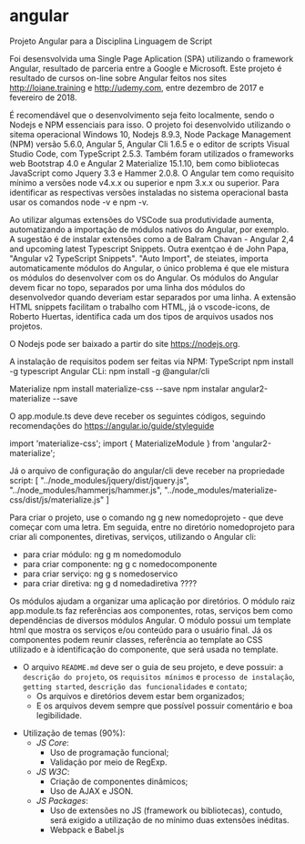 # angular
Projeto Angular para a Disciplina Linguagem de Script

Foi desensvolvida uma Single Page Aplication (SPA) utilizando o framework Angular, resultado de parceria entre a Google e Microsoft. Este projeto é resultado de cursos on-line sobre Angular feitos nos sites http://loiane.training e http://udemy.com, entre dezembro de 2017 e fevereiro de 2018.

É recomendável que o desenvolvimento seja feito localmente, sendo o Nodejs e NPM essenciais para isso. O projeto foi desenvolvido utilizando o sitema operacional Windows 10, Nodejs 8.9.3, Node Package Management (NPM) versão 5.6.0, Angular 5, Angular Cli 1.6.5 e o editor de scripts Visual Studio Code, com TypeScript 2.5.3. Também foram utilizados o frameworks web Bootstrap 4.0 e Angular 2 Materialize 15.1.10, bem como bibliotecas JavaScript como Jquery 3.3 e Hammer 2.0.8. O Angular tem como requisito mínimo a versões node v4.x.x ou  superior e npm 3.x.x ou superior. Para identificar as respectivas versões instaladas no sistema operacional basta usar os comandos node -v e npm -v.

Ao utilizar algumas extensões do VSCode sua produtividade aumenta, automatizando a importação de módulos nativos do Angular, por exemplo. A sugestão é de instalar extensões como a de Balram Chavan - Angular 2,4 and upcoming latest Typescript Snippets. Outra exentçao é de John Papa, "Angular v2 TypeScript Snippets". "Auto Import", de steiates, importa automaticamente módulos do Angular, o único problema é que ele mistura os módulos do desenvolver com os do Angular. Os módulos do Angular devem ficar no topo, separados por uma linha dos módulos do desenvolvedor quando deveriam estar separados por uma linha. A extensão HTML snippets facilitam o trabalho com HTML, já o vscode-icons, de Roberto Huertas, identifica cada um dos tipos de arquivos usados nos projetos.

O Nodejs pode ser baixado a partir do site https://nodejs.org.

A instalação de requisitos podem ser feitas via NPM:
TypeScript
npm install -g typescript
Angular CLi:
npm install -g @angular/cli

Materialize
npm install materialize-css --save
npm instalar angular2-materialize --save

O app.module.ts deve deve receber os seguintes códigos, seguindo recomendações do https://angular.io/guide/styleguide

import 'materialize-css';
import { MaterializeModule } from 'angular2-materialize';

Já o arquivo de configuração do angular/cli deve receber na propriedade script:
[
"../node_modules/jquery/dist/jquery.js",
  "../node_modules/hammerjs/hammer.js",
  "../node_modules/materialize-css/dist/js/materialize.js"
  ]

Para criar o projeto, use o comando ng g new nomedoprojeto - que deve começar com uma letra. Em seguida, entre no diretório nomedoprojeto para criar ali componentes, diretivas, serviços, utilizando o Angular cli:

- para criar módulo: ng g m nomedomodulo
- para criar componente: ng g c nomedocomponente
- para criar serviço: ng g s nomedoservico
- para criar diretiva: ng g d nomedadiretiva ????

Os módulos ajudam a organizar uma aplicação por diretórios. O módulo raiz app.module.ts faz referências aos componentes, rotas, serviços bem como dependências de diversos módulos Angular. O módulo possui um template html que mostra os serviços e/ou conteúdo para o usuário final. Já os componentes podem reunir classes, referência ao template ao CSS utilizado e à identificação do componente, que será usada no template.

- O arquivo `README.md` deve ser o guia de seu projeto, e deve possuir: a `descrição do projeto`, os `requisitos mínimos` e `processo de instalação`, `getting started`, `descrição das funcionalidades` e `contato`;
  - Os arquivos e diretórios devem estar bem organizados;
  - E os arquivos devem sempre que possível possuir comentário e boa legibilidade.
* Utilização de temas (90%):
  - *JS Core*:
    * Uso de programação funcional;
    * Validação por meio de RegExp.
  - *JS W3C*:
    * Criação de componentes dinâmicos;
    * Uso de AJAX e JSON.
  - *JS Packages*:
    * Uso de extensões no JS (framework ou bibliotecas), contudo, será exigido a utilização de no mínimo duas extensões inéditas.
    * Webpack e Babel.js
